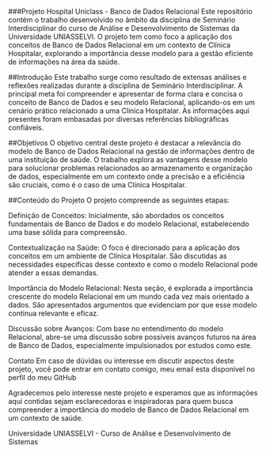 ###Projeto Hospital Uniclass - Banco de Dados Relacional
Este repositório contém o trabalho desenvolvido no âmbito da disciplina de Seminário Interdisciplinar do curso de Análise e Desenvolvimento de Sistemas da Universidade UNIASSELVI. O projeto tem como foco a aplicação dos conceitos de Banco de Dados Relacional em um contexto de Clínica Hospitalar, explorando a importância desse modelo para a gestão eficiente de informações na área da saúde.

##Introdução
Este trabalho surge como resultado de extensas análises e reflexões realizadas durante a disciplina de Seminário Interdisciplinar. A principal meta foi compreender e apresentar de forma clara e concisa o conceito de Banco de Dados e seu modelo Relacional, aplicando-os em um cenário prático relacionado a uma Clínica Hospitalar. As informações aqui presentes foram embasadas por diversas referências bibliográficas confiáveis.

##Objetivos
O objetivo central deste projeto é destacar a relevância do modelo de Banco de Dados Relacional na gestão de informações dentro de uma instituição de saúde. O trabalho explora as vantagens desse modelo para solucionar problemas relacionados ao armazenamento e organização de dados, especialmente em um contexto onde a precisão e a eficiência são cruciais, como é o caso de uma Clínica Hospitalar.

##Conteúdo do Projeto
O projeto compreende as seguintes etapas:

Definição de Conceitos: Inicialmente, são abordados os conceitos fundamentais de Banco de Dados e do modelo Relacional, estabelecendo uma base sólida para compreensão.

Contextualização na Saúde: O foco é direcionado para a aplicação dos conceitos em um ambiente de Clínica Hospitalar. São discutidas as necessidades específicas desse contexto e como o modelo Relacional pode atender a essas demandas.

Importância do Modelo Relacional: Nesta seção, é explorada a importância crescente do modelo Relacional em um mundo cada vez mais orientado a dados. São apresentados argumentos que evidenciam por que esse modelo continua relevante e eficaz.

Discussão sobre Avanços: Com base no entendimento do modelo Relacional, abre-se uma discussão sobre possíveis avanços futuros na área de Banco de Dados, especialmente impulsionados por estudos como este.



Contato
Em caso de dúvidas ou interesse em discutir aspectos deste projeto, você pode entrar em contato comigo, meu email esta disponivel no perfil do meu GitHub

Agradecemos pelo interesse neste projeto e esperamos que as informações aqui contidas sejam esclarecedoras e inspiradoras para quem busca compreender a importância do modelo de Banco de Dados Relacional em um contexto de saúde.

Universidade UNIASSELVI - Curso de Análise e Desenvolvimento de Sistemas
